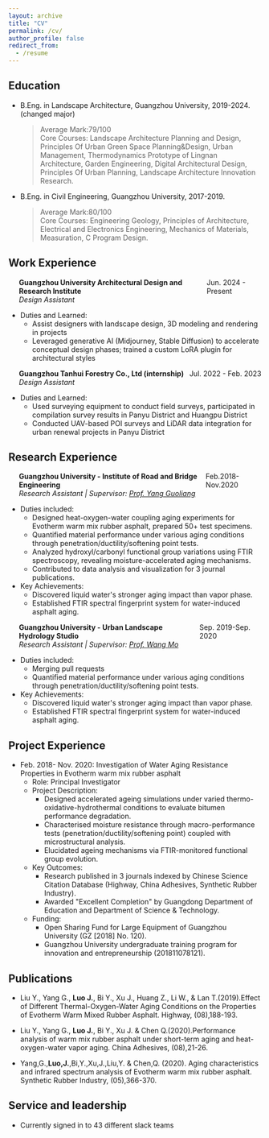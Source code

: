 ```yaml
---
layout: archive
title: "CV"
permalink: /cv/
author_profile: false
redirect_from:
  - /resume
---
```


## Education

* B.Eng. in Landscape Architecture, Guangzhou University, 2019-2024. (changed major)
  > <span style="font-style:normal">Average Mark:79/100</span>  
  > <span style="font-style:normal">Core Courses: Landscape Architecture Planning and Design, Principles Of Urban Green Space Planning&Design, Urban Management, Thermodynamics Prototype of Lingnan Architecture, Garden Engineering, Digital Architectural Design,  Principles Of Urban Planning, Landscape Architecture Innovation Research.</span>
* B.Eng. in Civil Engineering, Guangzhou University, 2017-2019.
  > <span style="font-style:normal">Average Mark:80/100</span>  
  > <span style="font-style:normal">Core Courses: Engineering Geology, Principles of Architecture, Electrical and Electronics Engineering, Mechanics of Materials, Measuration, C Program Design.</span>

## Work Experience

<div style="margin-left: 1.5em;">
  <div style="display: flex; justify-content: space-between; align-items: baseline;">
    <span><strong>Guangzhou University Architectural Design and Research Institute</strong></span>
    <span>Jun. 2024 - Present</span>
  </div>
  <div style="font-style: italic;">Design Assistant</div>
</div>

* Duties and Learned: 
  * Assist designers with landscape design, 3D modeling and rendering in projects
  * Leveraged generative AI (Midjourney, Stable Diffusion) to accelerate conceptual design phases; trained a custom LoRA plugin for architectural styles

<div style="margin-left: 1.5em;">
  <div style="display: flex; justify-content: space-between; align-items: baseline;">
    <span><strong>Guangzhou Tanhui Forestry Co., Ltd (internship)</strong></span>
    <span>Jul. 2022 - Feb. 2023</span>
  </div>
  <div style="font-style: italic;">Design Assistant</div>
</div>

* Duties and Learned:
  * Used surveying equipment to conduct field surveys, participated in compilation survey results in Panyu District and Huangpu District
  * Conducted UAV-based POI surveys and LiDAR data integration for urban renewal projects in Panyu District

## Research Experience

<div style="margin-left: 1.5em;">
  <div style="display: flex; justify-content: space-between; align-items: baseline;">
    <span><strong>Guangzhou University - Institute of Road and Bridge Engineering</strong></span>
    <span>Feb.2018-Nov.2020</span>
  </div>
  <div style="font-style: italic;">
    Research Assistant | Supervisor: 
    <a href="https://tm.gzhu.edu.cn/info/1058/2735.htm" target="_blank">Prof. Yang Guoliang</a>
  </div>
</div>

* Duties included:
  * Designed heat-oxygen-water coupling aging experiments for Evotherm warm mix  rubber asphalt, prepared 50+ test specimens.
  * Quantified material performance under various aging conditions through penetration/ductility/softening point tests.
  * Analyzed hydroxyl/carbonyl functional group variations using FTIR spectroscopy, revealing moisture-accelerated aging mechanisms.
  * Contributed to data analysis and visualization for 3 journal publications.
* Key Achievements:
  * Discovered liquid water's stronger aging impact than vapor phase.
  * Established FTIR spectral fingerprint system for water-induced asphalt aging.

<div style="margin-left: 1.5em;">
  <div style="display: flex; justify-content: space-between; align-items: baseline;">
    <span><strong>Guangzhou University - Urban Landscape Hydrology Studio</strong></span>
    <span>Sep. 2019-Sep. 2020</span>
  </div>
  <div style="font-style: italic;">
    Research Assistant | Supervisor: 
    <a href="https://arch.gzhu.edu.cn/info/1113/4000.htm" target="_blank">Prof. Wang Mo</a>
  </div>
</div>

* Duties included:
  * Merging pull requests
  * Quantified material performance under various aging conditions through penetration/ductility/softening point tests.
* Key Achievements:
  * Discovered liquid water's stronger aging impact than vapor phase.
  * Established FTIR spectral fingerprint system for water-induced asphalt aging.
  
## Project Experience

* Feb. 2018- Nov. 2020: Investigation of Water Aging Resistance Properties in Evotherm warm mix rubber asphalt
  * Role: Principal Investigator  
  * Project Description:  
    * Designed accelerated ageing simulations under varied thermo-oxidative-hydrothermal conditions to evaluate bitumen performance degradation.
    * Characterised moisture resistance through macro-performance tests (penetration/ductility/softening point) coupled with microstructural analysis.
    * Elucidated ageing mechanisms via FTIR-monitored functional group evolution.
  * Key Outcomes:  
    * Research published in 3 journals indexed by Chinese Science Citation Database (Highway, China Adhesives, Synthetic Rubber Industry).
    * Awarded "Excellent Completion" by Guangdong Department of Education and Department of Science & Technology.
  * Funding:  
    * Open Sharing Fund for Large Equipment of Guangzhou University (GZ [2018] No. 120).
    * Guangzhou University undergraduate training program for innovation and entrepreneurship (201811078121).

## Publications

* Liu Y., Yang G., **Luo J.**, Bi Y., Xu J., Huang Z., Li W., & Lan T.(2019).Effect of Different Thermal-Oxygen-Water Aging Conditions on the Properties of Evotherm Warm Mixed Rubber Asphalt. Highway, (08),188-193.  

* Liu Y., Yang G., **Luo J.**, Bi Y., Xu J. & Chen Q.(2020).Performance analysis of warm mix rubber asphalt under short-term aging and heat-oxygen-water vapor aging. China Adhesives, (08),21-26.

* Yang,G.,**Luo,J.**,Bi,Y.,Xu,J.,Liu,Y. & Chen,Q. (2020). Aging characteristics and infrared spectrum analysis of Evotherm warm mix rubber asphalt. Synthetic Rubber Industry, (05),366-370.  
  
## Service and leadership

* Currently signed in to 43 different slack teams
